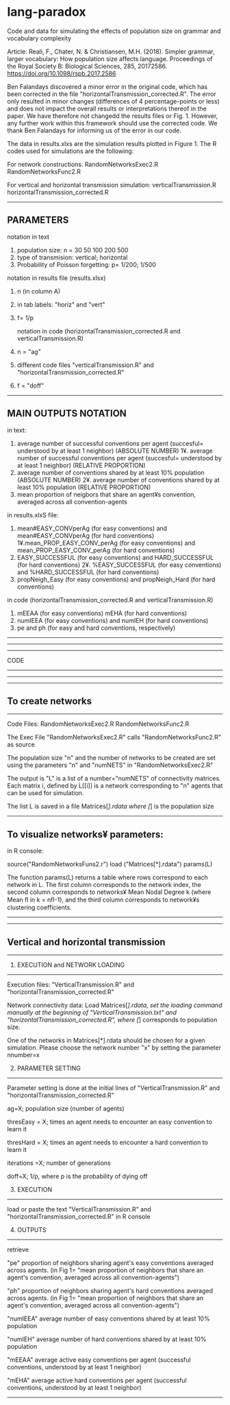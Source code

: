 # lang-paradox
Code and data for simulating the effects of population size on grammar and vocabulary complexity

Article: Reali, F., Chater, N. & Christiansen, M.H. (2018). Simpler grammar, larger vocabulary: How population size affects language. Proceedings of the Royal Society B: Biological Sciences, 285, 20172586. https://doi.org/10.1098/rspb.2017.2586 

Ben Falandays discovered a minor error in the original code, which has been corrected in the file "horizontalTransmission_corrected.R". The error only resulted in minor changes (differences of 4 percentage-points or less) and does not impact the overall results or interpretations thereof in the paper. We have therefore not changedd the results files or Fig. 1. However, any further work within this framework should use the corrected code. We thank Ben Falandays for informing us of the error in our code. 

The data in results.xlxs are the simulation results plotted in Figure 1.
The R codes used for simulations are the following:

For network constructions: 
RandomNetworksExec2.R
RandomNetworksFunc2.R

For vertical and horizontal transmission simulation:
verticalTransmission.R
horizontalTransmission_corrected.R

-------------------------------------------------------------------------------------------------------------------------
PARAMETERS 
-------------------------------------------------------------------------------------------------------------------------
  notation in text       
1. population size: n = 30 50 100 200 500
2. type of transmision: vertical; horizontal
3. Probability of Poisson forgetting: p= 1/200; 1/500

  notation in results file (results.xlsx)
1. n (in column A)
2. in tab labels: "horiz" and "vert" 
3. f= 1/p 

   notation in code (horizontalTransmission_corrected.R and verticalTransmission.R)
1. n = "ag"
2. different code files "verticalTransmission.R" and "horizontalTransmission_corrected.R"  
3. f = "doff"


--------------------------------------------------------------------------------------------------------------------------
MAIN OUTPUTS NOTATION
--------------------------------------------------------------------------------------------------------------------------

in text:

1.  average number of successful conventions per agent (succesful= understood by at least 1 neighbor) (ABSOLUTE NUMBER)
1¥. average number of successful conventions per agent (succesful= understood by at least 1 neighbor) (RELATIVE PROPORTION)
2.  average number of conventions shared by at least 10% population (ABSOLUTE NUMBER)
2¥. average number of conventions shared by at least 10% population (RELATIVE PROPORTION)
3.  mean proportion of neigbors that share an agent¥s convention, averaged across all convention-agents


in results.xlxS file:

1. mean#EASY_CONVperAg  (for easy conventions) and mean#EASY_CONVperAg (for hard conventions)
1¥.mean_PROP_EASY_CONV_perAg (for easy conventions) and mean_PROP_EASY_CONV_perAg (for hard conventions)
2. EASY_SUCCESSFUL (for easy conventions) and HARD_SUCCESSFUL (for hard conventions)
2¥. %EASY_SUCCESSFUL (for easy conventions) and %HARD_SUCCESSFUL (for hard conventions)
3. propNeigh_Easy (for easy conventions) and propNeigh_Hard (for hard conventions)

in code (horizontalTransmission_corrected.R and verticalTransmission.R)

1. mEEAA (for easy conventions)  mEHA (for hard conventions)
2. numIEEA (for easy conventions) and numIEH (for hard conventions)
3. pe and ph (for easy and hard conventions, respectively)

-----------------------------------------------------------------------------------------------------------------------
-----------------------------------------------------------------------------------------------------------------------
*****************************
CODE
*****************************
------------------------------------------------------------------------------------------------------------------------
------------------------------------------------------------------------------------------------------------------------
To create networks
------------------------------------------------------------------------------------------------------------------------
------------------------------------------------------------------------------------------------------------------------
Code Files: 
RandomNetworksExec2.R
RandomNetworksFunc2.R

The Exec File "RandomNetworksExec2.R" calls "RandomNetworksFunc2.R" as source

The population size "n" and the number of networks to be created are set using the parameters "n" and "numNETS" in 
"RandomNetworksExec2.R"

The output is "L" is a list of a number="numNETS" of connectivity matrices. Each matrix i, defined by L[[i]] is a network 
corresponding to "n" agents that can be used for simulation.

The list L is saved in a file Matrices[*].rdata where [*] is the population size

----------------------------------
To visualize networks¥ parameters:
----------------------------------
in R console:

source("RandomNetworksFuns2.r")
load ("Matrices[*].rdata")
params(L)

The function params(L) returns a table where rows correspond to each network in L. The first column corresponds to the
network index, the second column corresponds to networks¥ Mean Nodal Degree k (where Mean ﬂ in k = nﬂ-1), and the 
third column corresponds to network¥s clustering coefficients.


------------------------------------------------------------------------------------------------------------------------
------------------------------------------------------------------------------------------------------------------------
Vertical and horizontal transmission
------------------------------------------------------------------------------------------------------------------------
------------------------------------------------------------------------------------------------------------------------


1. EXECUTION and NETWORK LOADING
---------------------------------

Execution files: "VerticalTransmission.R" and "horizontalTransmission_corrected.R" 

Network connectivity data: 
Load Matrices[*].rdata, set the loading command manually at the beginning of "VerticalTransmission.txt" and "horizontalTransmission_corrected.R", where [*] corresponds to population size. 

One of the networks in Matrices[*].rdata should be chosen for a given simulation. 
Please choose the network number "x" by setting the parameter nnumber=x

2. PARAMETER SETTING
--------------------------------
Parameter setting is done at the initial lines of "VerticalTransmission.R" and "horizontalTransmission_corrected.R"

ag=X; population size (number of agents)

thresEasy = X; times an agent needs to encounter an easy convention to learn it

thresHard = X; times an agent needs to encounter a hard convention to learn it

iterations =X; number of generations
 
doff=X; 1/p, where p is the probability of dying off

3. EXECUTION
--------------------------------
load or paste the text "VerticalTransmission.R" and "horizontalTransmission_corrected.R" in R console

4. OUTPUTS
--------------------------------
retrieve

"pe" 
proportion of neighbors sharing agent's easy conventions averaged across agents. (in Fig 1= "mean proportion of neighbors that share an agent's convention, averaged across all convention-agents")

"ph" 
proportion of neighbors sharing agent's hard conventions averaged across agents. (in Fig 1= "mean proportion of neighbors that share an agent's convention, averaged across all convention-agents")


"numIEEA" 
average number of easy conventions shared by at least 10% population


"numIEH" 
average number of hard conventions shared by at least 10% population

"mEEAA"
average active easy conventions per agent (successful conventions, understood by at least 1 neighbor)

"mEHA"
average active hard conventions per agent (successful conventions, understood by at least 1 neighbor)

-----------------------------------------------------------------------------------------------------------------------


